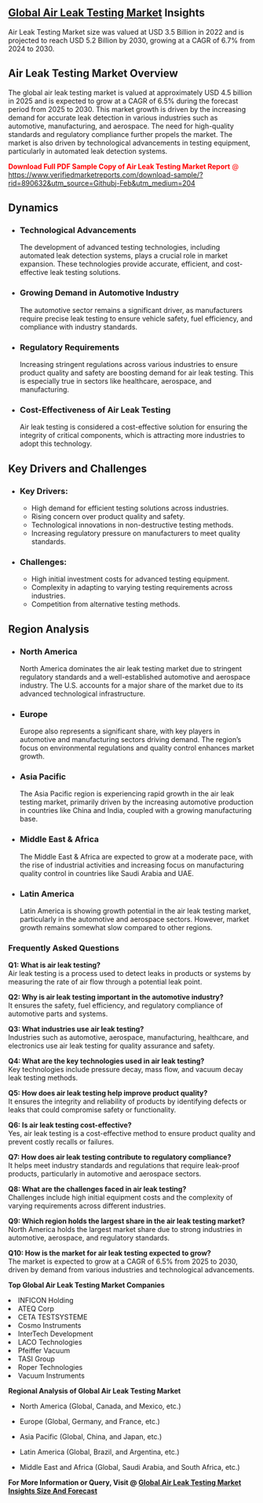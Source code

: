 <h2><a href="https://www.verifiedmarketreports.com/download-sample/?rid=890632&amp;utm_source=Githubj&amp;utm_medium=204" target="_blank">Global Air Leak Testing Market</a> Insights</h2><p>Air Leak Testing Market size was valued at USD 3.5 Billion in 2022 and is projected to reach USD 5.2 Billion by 2030, growing at a CAGR of 6.7% from 2024 to 2030.</p><p><!DOCTYPE html> <html lang="en"> <head> <meta charset="UTF-8"> <meta name="viewport" content="width=device-width, initial-scale=1.0"> <meta name="description" content="In-depth analysis of the Air Leak Testing market including market value, trends, dynamics, and regional insights."> <meta name="keywords" content="Air Leak Testing, Market Value, Industry Outlook, Key Drivers, Regional Analysis"> <title>Air Leak Testing Market Overview</title> </head> <body> <h2>Air Leak Testing Market Overview</h2> <p>The global air leak testing market is valued at approximately USD 4.5 billion in 2025 and is expected to grow at a CAGR of 6.5% during the forecast period from 2025 to 2030. This market growth is driven by the increasing demand for accurate leak detection in various industries such as automotive, manufacturing, and aerospace. The need for high-quality standards and regulatory compliance further propels the market. The market is also driven by technological advancements in testing equipment, particularly in automated leak detection systems.</p> <p><p><span class=""><span style="color: #ff0000;"><strong>Download Full PDF Sample Copy of Air Leak Testing Market Report</strong> @ </span><a href="https://www.verifiedmarketreports.com/download-sample/?rid=890632&amp;utm_source=Githubj-Feb&amp;utm_medium=204" target="_blank">https://www.verifiedmarketreports.com/download-sample/?rid=890632&amp;utm_source=Githubj-Feb&amp;utm_medium=204</a></span></p></p> <h2>Dynamics</h2> <ul> <li><h3>Technological Advancements</h3> The development of advanced testing technologies, including automated leak detection systems, plays a crucial role in market expansion. These technologies provide accurate, efficient, and cost-effective leak testing solutions.</li> <li><h3>Growing Demand in Automotive Industry</h3> The automotive sector remains a significant driver, as manufacturers require precise leak testing to ensure vehicle safety, fuel efficiency, and compliance with industry standards.</li> <li><h3>Regulatory Requirements</h3> Increasing stringent regulations across various industries to ensure product quality and safety are boosting demand for air leak testing. This is especially true in sectors like healthcare, aerospace, and manufacturing.</li> <li><h3>Cost-Effectiveness of Air Leak Testing</h3> Air leak testing is considered a cost-effective solution for ensuring the integrity of critical components, which is attracting more industries to adopt this technology.</li> </ul> <h2>Key Drivers and Challenges</h2> <ul> <li><h3>Key Drivers:</h3> <ul> <li>High demand for efficient testing solutions across industries.</li> <li>Rising concern over product quality and safety.</li> <li>Technological innovations in non-destructive testing methods.</li> <li>Increasing regulatory pressure on manufacturers to meet quality standards.</li> </ul> </li> <li><h3>Challenges:</h3> <ul> <li>High initial investment costs for advanced testing equipment.</li> <li>Complexity in adapting to varying testing requirements across industries.</li> <li>Competition from alternative testing methods.</li> </ul> </li> </ul> <h2>Region Analysis</h2> <ul> <li><h3>North America</h3> North America dominates the air leak testing market due to stringent regulatory standards and a well-established automotive and aerospace industry. The U.S. accounts for a major share of the market due to its advanced technological infrastructure.</li> <li><h3>Europe</h3> Europe also represents a significant share, with key players in automotive and manufacturing sectors driving demand. The region’s focus on environmental regulations and quality control enhances market growth.</li> <li><h3>Asia Pacific</h3> The Asia Pacific region is experiencing rapid growth in the air leak testing market, primarily driven by the increasing automotive production in countries like China and India, coupled with a growing manufacturing base.</li> <li><h3>Middle East & Africa</h3> The Middle East & Africa are expected to grow at a moderate pace, with the rise of industrial activities and increasing focus on manufacturing quality control in countries like Saudi Arabia and UAE.</li> <li><h3>Latin America</h3> Latin America is showing growth potential in the air leak testing market, particularly in the automotive and aerospace sectors. However, market growth remains somewhat slow compared to other regions.</li> </ul> <h3>Frequently Asked Questions</h3> <p><b>Q1: What is air leak testing?</b><br>Air leak testing is a process used to detect leaks in products or systems by measuring the rate of air flow through a potential leak point.</p> <p><b>Q2: Why is air leak testing important in the automotive industry?</b><br>It ensures the safety, fuel efficiency, and regulatory compliance of automotive parts and systems.</p> <p><b>Q3: What industries use air leak testing?</b><br>Industries such as automotive, aerospace, manufacturing, healthcare, and electronics use air leak testing for quality assurance and safety.</p> <p><b>Q4: What are the key technologies used in air leak testing?</b><br>Key technologies include pressure decay, mass flow, and vacuum decay leak testing methods.</p> <p><b>Q5: How does air leak testing help improve product quality?</b><br>It ensures the integrity and reliability of products by identifying defects or leaks that could compromise safety or functionality.</p> <p><b>Q6: Is air leak testing cost-effective?</b><br>Yes, air leak testing is a cost-effective method to ensure product quality and prevent costly recalls or failures.</p> <p><b>Q7: How does air leak testing contribute to regulatory compliance?</b><br>It helps meet industry standards and regulations that require leak-proof products, particularly in automotive and aerospace sectors.</p> <p><b>Q8: What are the challenges faced in air leak testing?</b><br>Challenges include high initial equipment costs and the complexity of varying requirements across different industries.</p> <p><b>Q9: Which region holds the largest share in the air leak testing market?</b><br>North America holds the largest market share due to strong industries in automotive, aerospace, and regulatory standards.</p> <p><b>Q10: How is the market for air leak testing expected to grow?</b><br>The market is expected to grow at a CAGR of 6.5% from 2025 to 2030, driven by demand from various industries and technological advancements.</p> </body> </html> </p><p><strong>Top Global Air Leak Testing Market Companies</strong></p><div data-test-id=""><p><li>INFICON Holding</li><li> ATEQ Corp</li><li> CETA TESTSYSTEME</li><li> Cosmo Instruments</li><li> InterTech Development</li><li> LACO Technologies</li><li> Pfeiffer Vacuum</li><li> TASI Group</li><li> Roper Technologies</li><li> Vacuum Instruments</li></p><div><strong>Regional Analysis of&nbsp;Global Air Leak Testing Market</strong></div><ul><li dir="ltr"><p dir="ltr">North America&nbsp;(Global, Canada, and Mexico, etc.)</p></li><li dir="ltr"><p dir="ltr">Europe (Global, Germany, and France, etc.)</p></li><li dir="ltr"><p dir="ltr">Asia Pacific&nbsp;(Global, China, and Japan, etc.)</p></li><li dir="ltr"><p dir="ltr">Latin America&nbsp;(Global, Brazil, and Argentina, etc.)</p></li><li dir="ltr">Middle East and Africa&nbsp;(Global, Saudi Arabia, and South Africa, etc.)</li></ul><p><strong>For More Information or Query, Visit @&nbsp;</strong><strong><a href="https://www.verifiedmarketreports.com/product/air-leak-testing-market/?utm_source=Githubj&amp;utm_medium=204" target="_blank">Global Air Leak Testing Market Insights Size And Forecast</a></strong></p></div>
